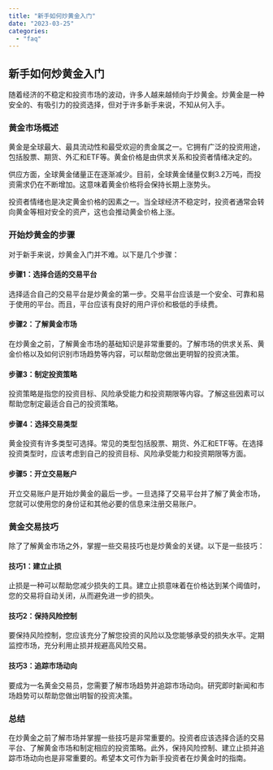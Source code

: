 ```yaml
---
title: "新手如何炒黄金入门"
date: "2023-03-25"
categories: 
  - "faq"
---
```


## 新手如何炒黄金入门

随着经济的不稳定和投资市场的波动，许多人越来越倾向于炒黄金。炒黄金是一种安全的、有吸引力的投资选择，但对于许多新手来说，不知从何入手。

### 黄金市场概述

黄金是全球最大、最具流动性和最受欢迎的贵金属之一。它拥有广泛的投资用途，包括股票、期货、外汇和ETF等。黄金价格是由供求关系和投资者情绪决定的。

供应方面，全球黄金储量正在逐渐减少。目前，全球黄金储量仅剩3.2万吨，而投资需求仍在不断增加。这意味着黄金价格将会保持长期上涨势头。

投资者情绪也是决定黄金价格的因素之一。当全球经济不稳定时，投资者通常会转向黄金等相对安全的资产，这也会推动黄金价格上涨。

### 开始炒黄金的步骤

对于新手来说，炒黄金入门并不难。以下是几个步骤：

#### 步骤1：选择合适的交易平台

选择适合自己的交易平台是炒黄金的第一步。交易平台应该是一个安全、可靠和易于使用的平台。而且，平台应该有良好的用户评价和极低的手续费。

#### 步骤2：了解黄金市场

在炒黄金之前，了解黄金市场的基础知识是非常重要的。了解市场的供求关系、黄金价格以及如何识别市场趋势等内容，可以帮助您做出更明智的投资决策。

#### 步骤3：制定投资策略

投资策略是指您的投资目标、风险承受能力和投资期限等内容。了解这些因素可以帮助您制定最适合自己的投资策略。

#### 步骤4：选择交易类型

黄金投资有许多类型可选择。常见的类型包括股票、期货、外汇和ETF等。在选择投资类型时，应该考虑到自己的投资目标、风险承受能力和投资期限等方面。

#### 步骤5：开立交易账户

开立交易账户是开始炒黄金的最后一步。一旦选择了交易平台并了解了黄金市场，您就可以使用您的身份证和其他必要的信息来注册交易账户。

### 黄金交易技巧

除了了解黄金市场之外，掌握一些交易技巧也是炒黄金的关键。以下是一些技巧：

#### 技巧1：建立止损

止损是一种可以帮助您减少损失的工具。建立止损意味着在价格达到某个阈值时，您的交易将自动关闭，从而避免进一步的损失。

#### 技巧2：保持风险控制

要保持风险控制，您应该充分了解您投资的风险以及您能够承受的损失水平。定期监控市场，充分利用止损并规避高风险交易。

#### 技巧3：追踪市场动向

要成为一名黄金交易员，您需要了解市场趋势并追踪市场动向。研究即时新闻和市场趋势可以帮助您做出明智的投资决策。

### 总结

在炒黄金之前了解市场并掌握一些技巧是非常重要的。投资者应该选择合适的交易平台、了解黄金市场和制定相应的投资策略。此外，保持风险控制、建立止损并追踪市场动向也是非常重要的。希望本文可作为新手投资者在炒黄金时的指南。

